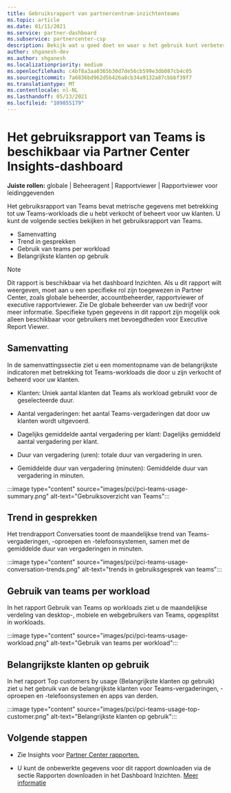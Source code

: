 ```yaml
---
title: Gebruiksrapport van partnercentrum-inzichtenteams
ms.topic: article
ms.date: 01/11/2021
ms.service: partner-dashboard
ms.subservice: partnercenter-csp
description: Bekijk wat u goed doet en waar u het gebruik kunt verbeteren van Teams-abonnementen die u voor uw klanten verkoopt of beheert.
author: shganesh-dev
ms.author: shganesh
ms.localizationpriority: medium
ms.openlocfilehash: c4bf8a3aa0365b30d7de56cb599e3db087cb4c05
ms.sourcegitcommit: 7a6836bd962d5b426a8cb34a9132a87cbbbf39f7
ms.translationtype: MT
ms.contentlocale: nl-NL
ms.lasthandoff: 05/13/2021
ms.locfileid: "109855179"
---
```

# <a name="teams-usage-report-available-from-the-partner-center-insights-dashboard"></a>Het gebruiksrapport van Teams is beschikbaar via Partner Center Insights-dashboard

**Juiste rollen:** globale | Beheeragent | Rapportviewer | Rapportviewer voor leidinggevenden

Het gebruiksrapport van Teams bevat metrische gegevens met betrekking tot uw Teams-workloads die u hebt verkocht of beheert voor uw klanten. U kunt de volgende secties bekijken in het gebruiksrapport van Teams.

- Samenvatting
- Trend in gesprekken
- Gebruik van teams per workload
- Belangrijkste klanten op gebruik

 > [!NOTE]
 > Dit rapport is beschikbaar via het dashboard Inzichten. Als u dit rapport wilt weergeven, moet aan u een specifieke rol zijn toegewezen in Partner Center, zoals globale beheerder, accountbeheerder, rapportviewer of executive rapportviewer. Zie De globale beheerder van uw bedrijf voor meer informatie. Specifieke typen gegevens in dit rapport zijn mogelijk ook alleen beschikbaar voor gebruikers met bevoegdheden voor Executive Report Viewer.

## <a name="summary"></a>Samenvatting

In de samenvattingssectie ziet u een momentopname van de belangrijkste indicatoren met betrekking tot Teams-workloads die door u zijn verkocht of beheerd voor uw klanten.  

- Klanten: Uniek aantal klanten dat Teams als workload gebruikt voor de geselecteerde duur.

- Aantal vergaderingen: het aantal Teams-vergaderingen dat door uw klanten wordt uitgevoerd.

- Dagelijks gemiddelde aantal vergadering per klant: Dagelijks gemiddeld aantal vergadering per klant. 

- Duur van vergadering (uren): totale duur van vergadering in uren. 

- Gemiddelde duur van vergadering (minuten): Gemiddelde duur van vergadering in minuten. 

:::image type="content" source="images/pci/pci-teams-usage-summary.png" alt-text="Gebruiksoverzicht van Teams":::

## <a name="conversations-trend"></a>Trend in gesprekken

Het trendrapport Conversaties toont de maandelijkse trend van Teams-vergaderingen, -oproepen en -telefoonsystemen, samen met de gemiddelde duur van vergaderingen in minuten.

:::image type="content" source="images/pci/pci-teams-usage-conversation-trends.png" alt-text="trends in gebruiksgesprek van teams":::

## <a name="teams-usage-by-workloads"></a>Gebruik van teams per workload

In het rapport Gebruik van Teams op workloads ziet u de maandelijkse verdeling van desktop-, mobiele en webgebruikers van Teams, opgesplitst in workloads.

:::image type="content" source="images/pci/pci-teams-usage-workload.png" alt-text="Gebruik van teams per workload":::

## <a name="top-customers-by-usage"></a>Belangrijkste klanten op gebruik

In het rapport Top customers by usage (Belangrijkste klanten op gebruik) ziet u het gebruik van de belangrijkste klanten voor Teams-vergaderingen, -oproepen en -telefoonsystemen en apps van derden.

:::image type="content" source="images/pci/pci-teams-usage-top-customer.png" alt-text="Belangrijkste klanten op gebruik":::

## <a name="next-steps"></a>Volgende stappen

- Zie Insights voor [Partner Center rapporten.](partner-center-insights.md)

- U kunt de onbewerkte gegevens voor dit rapport downloaden via de sectie Rapporten downloaden in het Dashboard Inzichten. [Meer informatie](pci-download-reports.md) 

